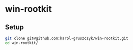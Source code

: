 # win-rootkit

## Setup
```bash
git clone git@github.com:karol-gruszczyk/win-rootkit.git
cd win-rootkit/
```

